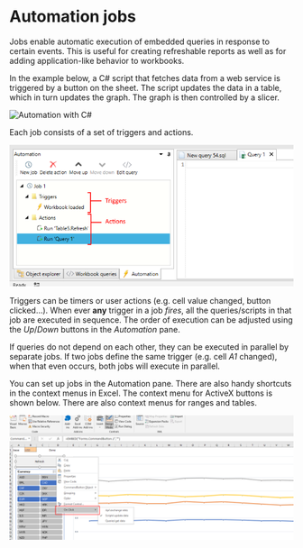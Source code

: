 # Automation jobs

Jobs enable automatic execution of embedded queries in response to certain events. This is useful for creating refreshable reports as well as for adding application-like behavior to workbooks.

In the example below, a C# script that fetches data from a web service is triggered by a button on the sheet. The script updates the data in a table, which in turn updates the graph. The graph is then controlled by a slicer.
 
![Automation with C#](https://www.querystorm.com/Downloads/Images/exappgif.gif "Automation with C#")

Each job consists of a set of triggers and actions. 

![Automation job](../images/job.png "Automation job")

Triggers can be timers or user actions (e.g. cell value changed, button clicked...). When ever **any** trigger in a job *fires*, all the queries/scripts in that job are executed in sequence. The order of execution can be adjusted using the *Up*/*Down* buttons in the *Automation* pane. 

If queries do not depend on each other, they can be executed in parallel by separate jobs. If two jobs define the same trigger (e.g. cell *A1* changed), when that even occurs, both jobs will execute in parallel.

You can set up jobs in the Automation pane. There are also handy shortcuts in the context menus in Excel. The context menu for ActiveX buttons is shown below. There are also context menus for ranges and tables. 

![Automation context menus](../images/automation_context_menus.png "Automation context menus") 
